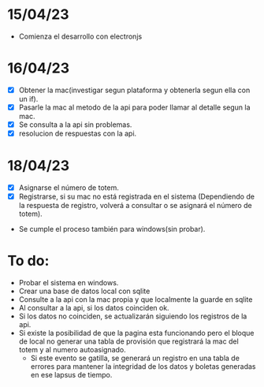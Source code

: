 # 15/04/23
- Comienza el desarrollo con electronjs

# 16/04/23
- [x] Obtener la mac(investigar segun plataforma y obtenerla segun ella con un if).
- [x] Pasarle la mac al metodo de la api para poder llamar al detalle segun la mac.
- [x] Se consulta a la api sin problemas.
- [x] resolucion de respuestas con la api.

# 18/04/23
- [x] Asignarse el número de totem.
- [x] Registrarse, si su mac no está registrada en el sistema (Dependiendo de la respuesta de registro, volverá a consultar o se asignará el número de totem).
- Se cumple el proceso también para windows(sin probar).

# To do:
- Probar el sistema en windows.
- Crear una base de datos local con sqlite
- Consulte a la api con la mac propia y que localmente la guarde en sqlite
- Al consultar a la api, si los datos coinciden ok.
- Si los datos no coinciden, se actualizarán siguiendo los registros de la api.
- Si existe la posibilidad de que la pagina esta funcionando pero el bloque de local no
    generar una tabla de provisión que registrará la mac del totem y al numero autoasignado.
    - Si este evento se gatilla, se generará un registro en una tabla de errores para mantener la integridad de los datos y boletas generadas en ese lapsus de tiempo.